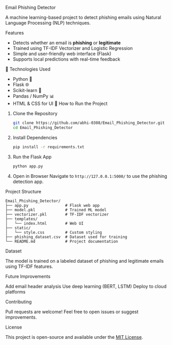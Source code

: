 
Email Phishing Detector 

A machine learning-based project to detect phishing emails using Natural Language Processing (NLP) techniques.

  Features

- Detects whether an email is **phishing** or **legitimate**
- Trained using TF-IDF Vectorizer and Logistic Regression
- Simple and user-friendly web interface (Flask)
- Supports local predictions with real-time feedback

 🔧 Technologies Used

- Python 🐍
- Flask 🌐
- Scikit-learn 🤖
- Pandas / NumPy 📊
- HTML & CSS for UI
🚀 How to Run the Project

1. Clone the Repository
   ```bash
   git clone https://github.com/abhi-0308/Email_Phishing_Detector.git
   cd Email_Phishing_Detector


2. Install Dependencies

   ```bash
   pip install -r requirements.txt
   ```

3. Run the Flask App

   ```bash
   python app.py
   

4. Open in Browser
   Navigate to `http://127.0.0.1:5000/` to use the phishing detection app.

 Project Structure

```
Email_Phishing_Detector/
├── app.py                # Flask web app
├── model.pkl             # Trained ML model
├── vectorizer.pkl        # TF-IDF vectorizer
├── templates/
│   └── index.html        # Web UI
├── static/
│   └── style.css         # Custom styling
├── phishing_dataset.csv  # Dataset used for training
└── README.md             # Project documentation
```

  Dataset

 The model is trained on a labeled dataset of phishing and legitimate emails using TF-IDF features.

 Future Improvements

 Add email header analysis
 Use deep learning (BERT, LSTM)
 Deploy to cloud platforms

 Contributing

Pull requests are welcome! Feel free to open issues or suggest improvements.

  License

This project is open-source and available under the [MIT License](LICENSE).

